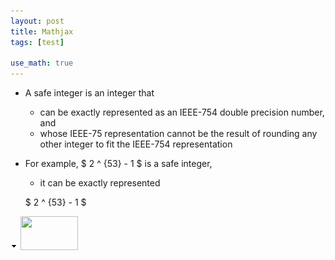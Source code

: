 ```yaml
---
layout: post
title: Mathjax
tags: [test]

use_math: true
---
```


* A safe integer is an integer that
  * can be exactly represented as an IEEE-754 double precision number, and
  * whose IEEE-75 representation cannot be the result of rounding any other integer to fit the IEEE-754 representation
* For example, $ 2 ^ {53} - 1 $ is a safe integer,
  * it can be exactly represented 
  
  $ 2 ^ {53} - 1 $
  
<img src='../assets/img/down.png'>

<img id="dimg_5" src="https://encrypted-tbn0.gstatic.com/images?q=tbn:ANd9GcRNLOS2WIU8mW9a4kUirYYBkfYh7VpbtBdeKL4sQ7doHPs2DqSWLSbdpow&amp;s" class="YQ4gaf zr758c" height="54" width="92" alt="" data-csiid="21" data-atf="4" data-deferred="3">
